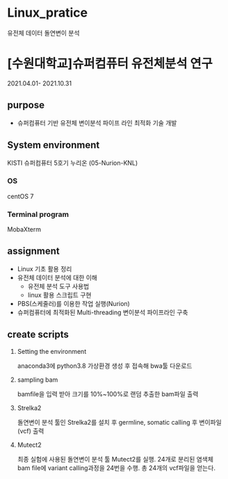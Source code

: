 # Linux_pratice
유전체 데이터 돌연변이 분석

# [수원대학교]슈퍼컴퓨터 유전체분석 연구
2021.04.01- 2021.10.31

## purpose
- 슈퍼컴퓨터 기반 유전체 변이분석 파이프 라인 최적화 기술 개발

## System environment
KISTI 슈퍼컴퓨터 5호기 누리온 (05-Nurion-KNL)
### OS
centOS 7
### Terminal program
MobaXterm

## assignment
- Linux 기초 활용 정리
- 유전체 데이터 분석에 대한 이해
  - 유전체 분석 도구 사용법
  - linux 활용 스크립트 구현
- PBS(스케줄러)를 이용한 작업 실행(Nurion)
- 슈퍼컴퓨터에 최적화된 Multi-threading 변이분석 파이프라인 구축
## create scripts
1. Setting the environment
 
    anaconda3에 python3.8 가상환경 생성 후 접속해 bwa툴 다운로드 
  
2. sampling  bam

    bamfile을 입력 받아 크기를 10%~100%로 랜덤 추출한 bam파일 출력
  
3. Strelka2
 
    돌연변이 분석 툴인 Strelka2를 설치 후 germline, somatic calling 후 변이파일(vcf) 출력
4. Mutect2 

    최종 실험에 사용된 돌연변이 분석 툴 Mutect2를 실행. 
    24개로 분리된 염색체 bam file에 variant calling과정을 24번을 수행.
    총 24개의 vcf파일을 얻는다.
